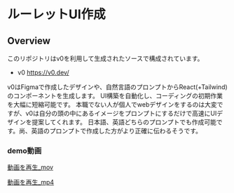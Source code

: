 # ルーレットUI作成
## Overview

このリポジトリはv0を利用して生成されたソースで構成されています。  
- v0
https://v0.dev/


v0はFigmaで作成したデザインや、自然言語のプロンプトからReact(+Tailwind)のコンポーネントを生成します。
UI構築を自動化し、コーディングの初期作業を大幅に短縮可能です。
本職でない人が個人でwebデザインをするのは大変ですが、v0は自分の頭の中にあるイメージをプロンプトにするだけで高速にUIデザインを提案してくれます。
日本語、英語どちらのプロンプトでも作成可能です。尚、英語のプロンプトで作成した方がより正確に伝わるそうです。

### demo動画
[動画を再生_mov](./videocapture_demo.mov)

[動画を再生_mp4](./videocapture_demo.mp4)
